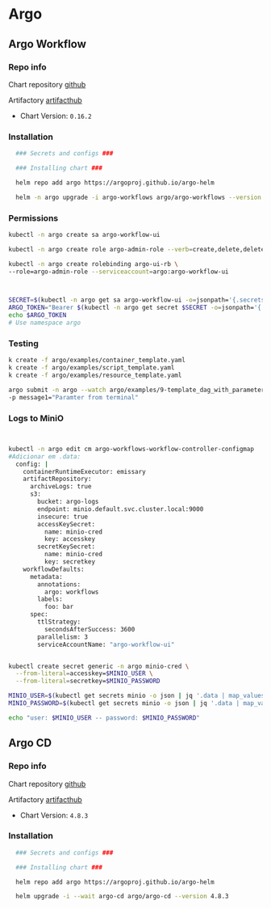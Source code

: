 # Argo

## Argo Workflow

### Repo info

Chart repository [github](https://github.com/argoproj/argo-workflows)

Artifactory [artifacthub](https://artifacthub.io/packages/helm/argo/argo-workflows)

- Chart Version: ``0.16.2``

### Installation

```sh
  ### Secrets and configs ###

  ### Installing chart ###

  helm repo add argo https://argoproj.github.io/argo-helm

  helm -n argo upgrade -i argo-workflows argo/argo-workflows --version 0.16.2
```

### Permissions

```sh
kubectl -n argo create sa argo-workflow-ui

kubectl -n argo create role argo-admin-role --verb=create,delete,deletecollection,get,list,patch,update,watch --resource=pods,workflows,workflows/finalizers,workfloweventbindings,workfloweventbindings/finalizers,workflowtasksets,workflowtasksets/finalizers,workflowtemplates,workflowtemplates/finalizers,cronworkflows,cronworkflows/finalizers,clusterworkflowtemplates,clusterworkflowtemplates/finalizers

kubectl -n argo create rolebinding argo-ui-rb \
--role=argo-admin-role --serviceaccount=argo:argo-workflow-ui



SECRET=$(kubectl -n argo get sa argo-workflow-ui -o=jsonpath='{.secrets[0].name}')
ARGO_TOKEN="Bearer $(kubectl -n argo get secret $SECRET -o=jsonpath='{.data.token}' | base64 --decode)"
echo $ARGO_TOKEN
# Use namespace argo
```

### Testing
```sh
k create -f argo/examples/container_template.yaml
k create -f argo/examples/script_template.yaml
k create -f argo/examples/resource_template.yaml

argo submit -n argo --watch argo/examples/9-template_dag_with_parameters.yaml \
-p message1="Paramter from terminal"
```

### Logs to MiniO
```sh


kubectl -n argo edit cm argo-workflows-workflow-controller-configmap
#Adicionar em .data:
  config: |
    containerRuntimeExecutor: emissary
    artifactRepository:
      archiveLogs: true
      s3:
        bucket: argo-logs
        endpoint: minio.default.svc.cluster.local:9000
        insecure: true
        accessKeySecret:
          name: minio-cred
          key: accesskey
        secretKeySecret:
          name: minio-cred
          key: secretkey
    workflowDefaults:
      metadata:
        annotations:
          argo: workflows
        labels:
          foo: bar
      spec:
        ttlStrategy:
          secondsAfterSuccess: 3600
        parallelism: 3
        serviceAccountName: "argo-workflow-ui"


kubectl create secret generic -n argo minio-cred \
  --from-literal=accesskey=$MINIO_USER \
  --from-literal=secretkey=$MINIO_PASSWORD

MINIO_USER=$(kubectl get secrets minio -o json | jq '.data | map_values(@base64d)' | jq -r '."root-user"')
MINIO_PASSWORD=$(kubectl get secrets minio -o json | jq '.data | map_values(@base64d)' | jq -r '."root-password"')

echo "user: $MINIO_USER -- password: $MINIO_PASSWORD"


```

## Argo CD

### Repo info

Chart repository [github](https://github.com/argoproj/argo-cd)

Artifactory [artifacthub](https://artifacthub.io/packages/helm/argo/argo-cd)

- Chart Version: ``4.8.3``

### Installation

```sh
  ### Secrets and configs ###

  ### Installing chart ###

  helm repo add argo https://argoproj.github.io/argo-helm

  helm upgrade -i --wait argo-cd argo/argo-cd --version 4.8.3
```

